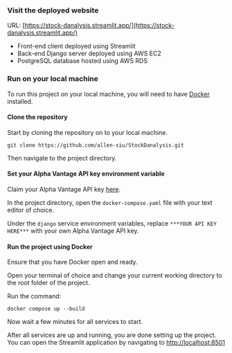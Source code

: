 ### Visit the deployed website ###

URL: [https://stock-danalysis.streamlit.app/](https://stock-danalysis.streamlit.app/)

- Front-end client deployed using Streamlit
- Back-end Django server deployed using AWS EC2
- PostgreSQL database hosted using AWS RDS

### Run on your local machine ###

To run this project on your local machine, you will need to have [Docker](https://www.docker.com/get-started/) installed.

#### Clone the repository ####

Start by cloning the repository on to your local machine.

```git clone https://github.com/allen-siu/StockDanalysis.git```

Then navigate to the project directory.

#### Set your Alpha Vantage API key environment variable ####

Claim your Alpha Vantage API key [here](https://www.alphavantage.co/support/#api-key).

In the project directory, open the `docker-compose.yaml` file with your text editor of choice.

Under the `django` service environment variables, replace `***YOUR API KEY HERE***` with your own Alpha Vantage API key.

#### Run the project using Docker ####

Ensure that you have Docker open and ready.

Open your terminal of choice and change your current working directory to the root folder of the project.

Run the command:

```docker compose up --build```

Now wait a few minutes for all services to start.

After all services are up and running, you are done setting up the project. You can open the Streamlit application by navigating to [http://localhost:8501](http://localhost:8501)


